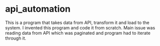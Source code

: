 # api_automation
This is a program that takes data from API, transform it and load to the system. 
I invented this program and code it from scratch.
Main issue was reading data from API which was paginated and program had to iterate through it.
